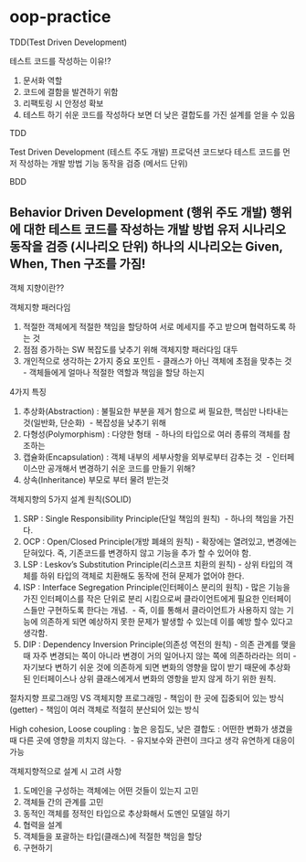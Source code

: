 # oop-practice
TDD(Test Driven Development)


테스트 코드를 작성하는 이유!? 
1. 문서화 역할
2. 코드에 결함을 발견하기 위함
3. 리팩토링 시 안정성 확보
4. 테스트 하기 쉬운 코드를 작성하다 보면 더 낮은 결합도를 가진 설계를 얻을 수 있음


TDD

Test Driven Development (테스트 주도 개발)
프로덕션 코드보다 테스트 코드를 먼저 작성하는 개발 방법 기능 동작을 검증 (메서드 단위)


BDD

Behavior Driven Development (행위 주도 개발) 행위에 대한 테스트 코드를 작성하는 개발 방법
유저 시나리오 동작을 검증 (시나리오 단위)
하나의 시나리오는 Given, When, Then 구조를 가짐!
-------------------------------------------------------------------------------------


객체 지향이란??

객체지향 패러다임
1. 적절한 객체에게 적절한 책임을 할당하여 서로 메세지를 주고 받으며 협력하도록 하는 것
2. 점점 증가하는 SW 복잡도를 낮추기 위해 객체지향 패러다임 대두
3. 개인적으로 생각하는 2가지 중요 포인트 - 클래스가 아닌 객체에 초점을 맞추는 것 - 객체들에게 얼마나 적절한 역할과 책임을 할당 하는지 



4가지 특징
1. 추상화(Abstraction) : 불필요한 부분을 제거 함으로 써 필요한, 핵심만 나타내는 것(일반화, 단순화)  - 복잡성을 낮추기 위해
2. 다형성(Polymorphism) : 다양한 형태  - 하나의 타입으로 여러 종류의 객체를 참조하는
3. 캡슐화(Encapsulation) : 객체 내부의 세부사항을 외부로부터 감추는 것  - 인터페이스만 공개해서 변경하기 쉬운 코드를 만들기 위해?
4. 상속(Inheritance) 부모로 부터 물려 받는것

객체지향의 5가지 설계 원칙(SOLID)
1. SRP : Single Responsibility Principle(단일 책임의 원칙)  - 하나의 책임을 가진다.
2. OCP : Open/Closed Principle(개방 폐쇄의 원칙) - 확장에는 열려있고, 변경에는 닫혀있다. 즉, 기존코드를 변경하지 않고 기능을 추가 할 수 있어야 함.
3. LSP : Leskov’s Substitution Principle(리스코프 치환의 원칙) - 상위 타입의 객체를 하위 타입의 객체로 치환해도 동작에 전혀 문제가 없어야 한다.
4. ISP : Interface Segregation Principle(인터페이스 분리의 원칙) - 많은 기능을 가진 인터페이스를 작은 단위로 분리 시킴으로써 클라이언트에게 필요한 인터페이스들만 구현하도록 한다는 개념.  - 즉, 이를 통해서 클라이언트가 사용하지 않는 기능에 의존하게 되면 예상하지 못한 문제가 발생할 수 있는데 이를 예방 할수 있다고 생각함.
5. DIP : Dependency Inversion Principle(의존성 역전의 원칙) - 의존 관계를 맺을 때 자주 변경되는 쪽이 아니라 변경이 거의 일어나지 않는 쪽에 의존하라라는 의미 - 자기보다 변하기 쉬운 것에 의존하게 되면 변화의 영향을 많이 받기 때문에 추상화된 인터페이스나 상위 클래스에게서 변화의 영항을 받지 않게 하기 위한 원칙.



절차지향 프로그래밍 VS 객체지향 프로그래밍 - 책임이 한 곳에 집중되어 있는 방식(getter) - 책임이 여러 객체로 적절히 분산되어 있는 방식

High cohesion, Loose coupling : 높은 응집도, 낮은 결합도 : 어떤한 변화가 생겼을 때 다른 곳에 영향을 끼치지 않는다.  - 유지보수와 관련이 크다고 생각 유연하게 대응이 가능



객체지향적으로 설계 시 고려 사항
1. 도메인을 구성하는 객체에는 어떤 것들이 있는지 고민
2. 객체들 간의 관계를 고민
3. 동적인 객체를 정적인 타입으로 추상화해서 도멘인 모델일 하기
4. 협력을 설계
5. 객체들을 포괄하는 타입(클래스)에 적절한 책임을 할당
6. 구현하기
